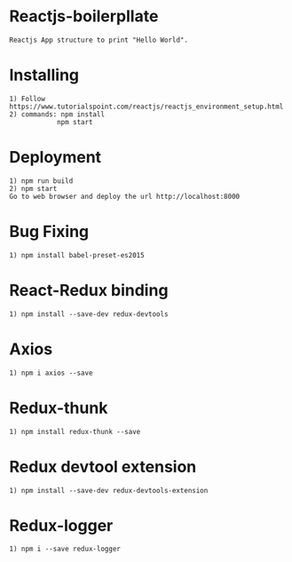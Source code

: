 # Reactjs-boilerpllate
 
    Reactjs App structure to print "Hello World".


# Installing

    1) Follow https://www.tutorialspoint.com/reactjs/reactjs_environment_setup.html 
    2) commands: npm install 
                npm start

# Deployment

    1) npm run build
    2) npm start
    Go to web browser and deploy the url http://localhost:8000

# Bug Fixing

    1) npm install babel-preset-es2015

# React-Redux binding

    1) npm install --save-dev redux-devtools
    
# Axios

    1) npm i axios --save

# Redux-thunk

    1) npm install redux-thunk --save

# Redux devtool extension

    1) npm install --save-dev redux-devtools-extension

# Redux-logger

    1) npm i --save redux-logger

